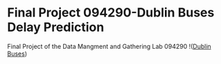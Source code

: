 # Final Project 094290-Dublin Buses Delay Prediction 
 Final Project of the Data Mangment and Gathering Lab 094290
!([Dublin Buses](https://user-images.githubusercontent.com/74211354/105638890-fb00f900-5e7d-11eb-9042-6d9230babc37.jpg))
